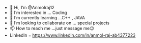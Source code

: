 - 👋 Hi, I’m @Anmolraj12
- 👀 I’m interested in ... Coding
- 🌱 I’m currently learning ...C++ , JAVA
- 💞️ I’m looking to collaborate on ... special projects
- 📫 How to reach me ...just message me😉
- LinkedIn = https://www.linkedin.com/in/anmol-raj-ab4377223
<!---
Anmolraj12/Anmolraj12 is a ✨ special ✨ repository because its `README.md` (this file) appears on your GitHub profile.
You can click the Preview link to take a look at your changes.
--->
